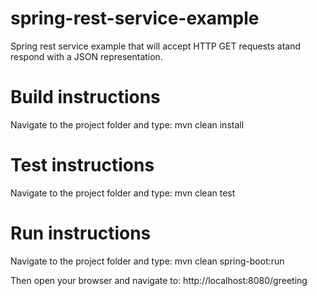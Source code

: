 # spring-rest-service-example
Spring rest service example that will accept HTTP GET requests atand respond with a JSON representation.

# Build instructions
Navigate to the project folder and type:
mvn clean install 

# Test instructions
Navigate to the project folder and type:
mvn clean test

# Run instructions
Navigate to the project folder and type:
mvn clean spring-boot:run

Then open your browser and navigate to: http://localhost:8080/greeting


